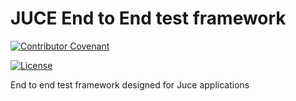 # JUCE End to End test framework

[![Contributor Covenant](https://img.shields.io/badge/Contributor%20Covenant-2.1-4baaaa.svg)](code_of_conduct.md)

[![License](https://img.shields.io/badge/License-Apache%202.0-blue.svg)](https://opensource.org/licenses/Apache-2.0)

End to end test framework designed for Juce applications
